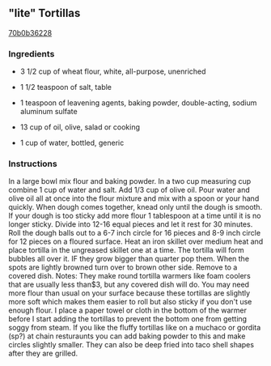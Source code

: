 ## "lite" Tortillas

[70b0b36228](http://www.food.com/recipe/lite-tortillas-110085)

### Ingredients

 - 3 1/2 cup of wheat flour, white, all-purpose, unenriched

 - 1 1/2 teaspoon of salt, table

 - 1 teaspoon of leavening agents, baking powder, double-acting, sodium aluminum sulfate

 - 13 cup of oil, olive, salad or cooking

 - 1 cup of water, bottled, generic

### Instructions

In a large bowl mix flour and baking powder. In a two cup measuring cup combine 1 cup of water and salt. Add 1/3 cup of olive oil. Pour water and olive oil all at once into the flour mixture and mix with a spoon or your hand quickly. When dough comes together, knead only until the dough is smooth. If your dough is too sticky add more flour 1 tablespoon at a time until it is no longer sticky. Divide into 12-16 equal pieces and let it rest for 30 minutes. Roll the dough balls out to a 6-7 inch circle for 16 pieces and 8-9 inch circle for 12 pieces on a floured surface. Heat an iron skillet over medium heat and place tortilla in the ungreased skillet one at a time. The tortilla will form bubbles all over it. IF they grow bigger than quarter pop them. When the spots are lightly browned turn over to brown other side. Remove to a covered dish. Notes: They make round tortilla warmers like foam coolers that are usually less than$3, but any covered dish will do. You may need more flour than usual on your surface because these tortillas are slightly more soft which makes them easier to roll but also sticky if you don't use enough flour. I place a paper towel or cloth in the bottom of the warmer before I start adding the tortillas to prevent the bottom one from getting soggy from steam. If you like the fluffy tortillas like on a muchaco or gordita (sp?) at chain resturaunts you can add baking powder to this and make circles slightly smaller. They can also be deep fried into taco shell shapes after they are grilled.